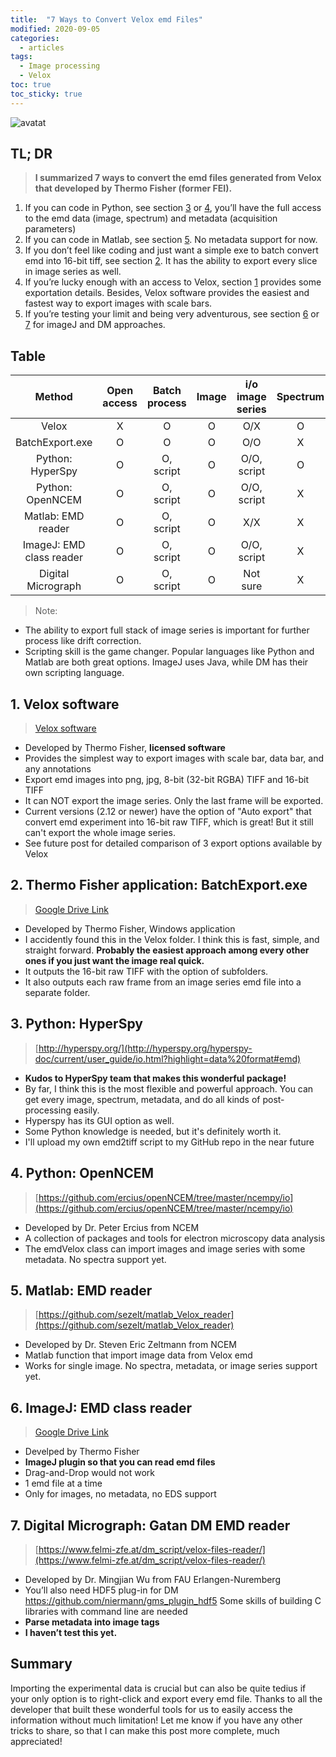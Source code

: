 ```yaml
---
title:  "7 Ways to Convert Velox emd Files"
modified: 2020-09-05
categories:
  - articles
tags:
  - Image processing
  - Velox
toc: true
toc_sticky: true
---
```


![avatat](https://lh3.googleusercontent.com/qnGJGJgzbDXRfkj-dLzoIU7AO_sW-QMkTIW7WPS_yIonExPAl2LRbLnZLA6ExQ9-RwRkovEJTxzgsvlluFb0R1J70RhZXfNi2GpCW-iUsjh-HFJl_Vbvk2m5yRZeaOr0ihQWunaX21P9Z9aWGFGf_l__wtaDHt99Tf7Lxo4luYOa21oZb-p9--scCHYQtntZB6ND2mICjSXUS4Tq7ksyQdn8P7Dn2uM011I1SDWL-MyB1BXnxT2XdtveGrSjOUwNUUTnqFH3EgegFWzrRxTnQD5K3MI2oqxFIjjaymEhnatYRt7ZyBc__bsMKbsP4OKCxTelI67YrkgGx7s2zfPVlStRujHQwAoTA7UoRKR2EN4rmZMyx_O3-9yKjoFj4huQCo68CWqUVtI87qrE-XTPPtEUF4jtw4chnBe0XGLX0ybSj_QW-tZXtxHvV1QrrK1nGswMhIK4yf3DTP1vKc1wwFkQVuaFhE4peAMJ5y0pZQUHhZqVe2_ICawdZ0p6SI4Q0dBLv1UzeEBMY5HaY715k8Ih9iy73WDDhK3c05i_bjrC4ph6Js_P2gMkkK5k-VbLXedUT0oG6kYhiA1wdTb26vnfg-e_WHHc4sWBhijxszuKJ8HWs9ZKl1CVGOtPEICACWTxybGnY5M6tYWDJtE-T4a9HYahBaoYrzxTUPZTXMVAB74AUrChHfqKxgTH7xc=w1906-h888-no?authuser=0)

## TL; DR
> **I summarized 7 ways to convert the emd files generated from Velox that developed by Thermo Fisher (former FEI).**

1. If you can code in Python, see section [3](#3-python-hyperspy) or [4](#4-python-openncem), you’ll have the full access to the emd data (image, spectrum) and metadata  (acquisition parameters)
2. If you can code in Matlab, see section [5](#5-matlab-emd-reader). No metadata support for now.
3. If you don’t feel like coding and just want a simple exe to batch convert emd into 16-bit tiff, see section [2](#2-thermo-fisher-application-batchexportexe). It has the ability to export every slice in image series as well.
4. If you’re lucky enough with an access to Velox, section [1](#1-velox-software) provides some exportation details. Besides, Velox software provides the easiest and fastest way to export images with scale bars.
5. If you’re testing your limit and being very adventurous, see section [6](#6-imagej-emd-class-reader) or [7](#7-digital-micrograph-gatan-dm-emd-reader) for imageJ and DM approaches.

## Table

|          Method          | Open access | Batch process | Image | i/o image series | Spectrum | Metadata |
|:------------------------:|:-----------:|:-------------:|:-----:|:----------------:|:--------:|:--------:|
|           Velox          |      X      |       O       |   O   |        O/X       |     O    |     O    |
|      BatchExport.exe     |      O      |       O       |   O   |        O/O       |     X    |     X    |
|     Python: HyperSpy     |      O      |   O, script   |   O   |    O/O, script   |     O    |     O    |
|     Python: OpenNCEM     |      O      |   O, script   |   O   |    O/O, script   |     X    |  O, some |
|    Matlab: EMD reader    |      O      |   O, script   |   O   |        X/X       |     X    |     X    |
| ImageJ: EMD class reader |      O      |   O, script   |   O   |    O/O, script   |     X    |     X    |
|    Digital Micrograph    |      O      |   O, script   |   O   |     Not sure     |     X    |     O    |

>Note:
* The ability to export full stack of image series is important for further process like drift correction.
* Scripting skill is the game changer. Popular languages like Python and Matlab are both great options. ImageJ uses Java, while DM has their own scripting language.

## 1. Velox software
> [Velox software](https://www.thermofisher.com/us/en/home/electron-microscopy/products/software-em-3d-vis/velox-software.html)
* Developed by Thermo Fisher, **licensed software**
* Provides the simplest way to export images with scale bar, data bar, and any annotations
* Export emd images into png, jpg, 8-bit (32-bit RGBA) TIFF and 16-bit TIFF
* It can NOT export the image series. Only the last frame will be exported.
* Current versions (2.12 or newer) have the option of "Auto export" that convert emd experiment into 16-bit raw TIFF, which is great! But it still can't export the whole image series.
* See future post for detailed comparison of 3 export options available by Velox

## 2. Thermo Fisher application: BatchExport.exe
> [Google Drive Link](https://drive.google.com/drive/folders/1GUMdgoPHuM-uUK-vXvd24eKWqZpAldZ7?usp=sharing)
* Developed by Thermo Fisher, Windows application
* I accidently found this in the Velox folder. I think this is fast, simple, and straight forward. **Probably the easiest approach among every other ones if you just want the image real quick.**
* It outputs the 16-bit raw TIFF with the option of subfolders.
* It also outputs each raw frame from an image series emd file into a separate folder.

## 3. Python: HyperSpy
> [http://hyperspy.org/](http://hyperspy.org/hyperspy-doc/current/user_guide/io.html?highlight=data%20format#emd)
* **Kudos to HyperSpy team that makes this wonderful package!**
* By far, I think this is the most flexible and powerful approach. You can get every image, spectrum, metadata, and do all kinds of post-processing easily.
* Hyperspy has its GUI option as well.
* Some Python knowledge is needed, but it's definitely worth it.
* I'll upload my own emd2tiff script to my GitHub repo in the near future

## 4. Python: OpenNCEM
> [https://github.com/ercius/openNCEM/tree/master/ncempy/io](https://github.com/ercius/openNCEM/tree/master/ncempy/io)
* Developed by Dr. Peter Ercius from NCEM
* A collection of packages and tools for electron microscopy data analysis
* The emdVelox class can import images and image series with some metadata. No spectra support yet.

## 5. Matlab: EMD reader
> [https://github.com/sezelt/matlab_Velox_reader](https://github.com/sezelt/matlab_Velox_reader)
* Developed by Dr. Steven Eric Zeltmann from NCEM
* Matlab function that import image data from Velox emd
* Works for single image. No spectra, metadata, or image series support yet.

## 6. ImageJ: EMD class reader
> [Google Drive Link](https://drive.google.com/drive/folders/1cxRaU6qhh-1PWrfy6QwUnNhLPKKaoVg8?usp=sharing)
* Develped by Thermo Fisher
* **ImageJ plugin so that you can read emd files**
* Drag-and-Drop would not work
* 1 emd file at a time
*  Only for images, no metadata, no EDS support

## 7. Digital Micrograph: Gatan DM EMD reader
> [https://www.felmi-zfe.at/dm_script/velox-files-reader/](https://www.felmi-zfe.at/dm_script/velox-files-reader/)
* Developed by Dr. Mingjian Wu from FAU Erlangen-Nuremberg
* You’ll also need HDF5 plug-in for DM https://github.com/niermann/gms_plugin_hdf5
Some skills of building C libraries with command line are needed
* **Parse metadata into image tags**
* **I haven’t test this yet.**

## Summary
Importing the experimental data is crucial but can also be quite tedius if your only option is to right-click and export every emd file. Thanks to all the developer that built these wonderful tools for us to easily access the information without much limitation! Let me know if you have any other tricks to share, so that I can make this post more complete, much appreciated!
